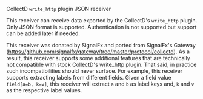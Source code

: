 CollectD `write_http` plugin JSON receiver

This receiver can receive data exported by the CollectD's `write_http` plugin. Only JSON format is supported. Authentication is not supported but support can be added later if needed.

This receiver was donated by SignalFx and ported from SignalFx's Gateway (https://github.com/signalfx/gateway/tree/master/protocol/collectd). As a result, this receiver supports some additional features that are technically not compatible with stock CollectD's write_http plugin. That said, in practice such incompatibilities should never surface. For example, this receiver supports extracting labels from different fields. Given a field value `field[a=b, k=v]`, this receiver will extract `a` and  `b` as label keys and, `k` and `v` as the respective label values. 
